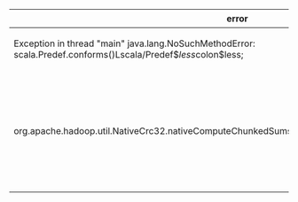 error| 原因| 解决
-|-|-
Exception in thread "main" java.lang.NoSuchMethodError: scala.Predef$.$conforms()Lscala/Predef$$less$colon$less;| scala版本不匹配| spark依赖的版本和导入的scala的版本不匹配
org.apache.hadoop.util.NativeCrc32.nativeComputeChunkedSumsByteArray(II[BI[BIILjava/lang/String;JZ)V| 由于hadoop.dll 版本问题出现的| 2.4之前的和自后的需要的不一样，需要选择正确的版本(包括操作系统的版本),并且在 Hadoop/bin和 C：\windows\system32 上将其替换。[下载地址](https://github.com/steveloughran/winutils)

